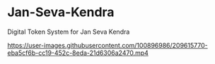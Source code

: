 # Jan-Seva-Kendra

Digital Token System for Jan Seva Kendra 

https://user-images.githubusercontent.com/100896986/209615770-eba5cf6b-cc19-452c-8eda-21d6306a2470.mp4

